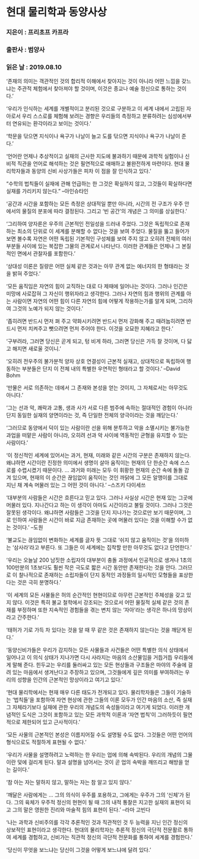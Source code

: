 # 현대 물리학과 동양사상
### 지은이 : 프리초프 카프라
### 출판사 : 범양사
### 읽은 날 : 2019.08.10

‘존재의 의미는 객관적인 것의 합리적 이해에서 찾아지는 것이 아니라 어떤 느낌을 갖느냐는 주관적 체험에서 찾아져야 할 것이며, 이것은 종교나 예술 정신으로 통하는 것이다.’

‘우리가 인식하는 세계를 개별적이고 분리된 것으로 구분하고 이 세계 내에서 고립된 자아로서 우리 스스로를 체험해 보려는 경향은 우리들의 측정하고 분류하려는 심성에서부터 연유되는 환각이라고 보이는 것이다.’

‘학문을 닦으면 지식이나 욕구가 나날이 늘고
도를 닦으면 지식이나 욕구가 나날이 준다.’

‘언어란 언제나 추상적이고 실재의 근사한 지도에 불과하기 때문에 과학적 실험이나 신비적 직관을 언어로 해석하는 것은 필연적으로 애매하고 불완전하게 마련이다. 현대 물리학자들과 동양의 신비 사상가들은 피차 이 점을 잘 인식하고 있다.’

“수학의 법칙들이 실재에 관해 언급하는 한 그것은 확실하지 않고, 그것들이 확실하다면 실재를 가리키지 않는다.” –아인슈타인

‘공간과 시간을 포함하는 모든 측정은 상대적일 뿐만 아니라, 시간의 전 구조가 우주 안에서의 물질의 분포에 따라 결정된다. 그리고 ‘빈 공간’의 개념은 그 의미를 상실한다.’

‘그리하여 양자론은 우주의 근본적인 전일성을 드러내 주었다. 그것은 독립적으로 존재하는 최소의 단위로 이 세계를 분해할 수 없다는 것을 보여 주었다. 물질을 뚫고 들어가 보면 볼수록 자연은 어떤 독립된 기본적인 구성체를 보여 주지 않고 오히려 전체의 여러 부분들 사이에 있는 복잡한 그물의 관계로서 나타난다. 이러한 관계들은 언제나 그 본질적인 면에서 관찰자를 포함한다.’

‘상대성 이론은 질량은 어떤 실체 같은 것과는 아무 관계 없는 에너지의 한 형태라는 것을 밝혀 주었다.’

‘모든 움직임은 자연의 힘이 교직하는 대로 다 제때에 일어나는 것이다. 그러나 인간은 미망에 사로잡혀 그 자신이 행위자라고 생각한다. 그러나 자연의 힘과 행위의 관계를 아는 사람이면 자연의 어떤 힘이 다른 자연의 힘에 어떻게 작용하는가를 알게 되며, 그리하여 그것의 노예가 되지 않는 것이다.’

‘좁히려면 반드시 먼저 펴 주고
약화시키려면 반드시 먼저 강화해 주고
때려눕히려면 반드시 먼저 치켜주고
뺏으려면 먼저 주어야 한다. 이것을 오묘한 지혜라고 한다.’

‘구부려라, 그러면 당신은 곧게 되고,
텅 비게 하라, 그러면 당신은 가득 찰 것이며,
다 닳고 해지면 새로울 것이니.’

‘오히려 전우주의 불가분적 양자 상호 연결성이 근본적 실재고, 상대적으로 독립하여 행동하는 부분들은 단지 이 전체 내의 특별한 우연적인 형태라고 할 것이다.’ –David Bohm

‘만물은 서로 의존하는 데에서 그 존재와 본성을 얻는 것이지, 그 자체로서는 아무것도 아니다.’

‘그는 선과 악, 쾌락과 고통, 생과 사가 서로 다른 범주에 속하는 절대적인 경험이 아니라 단지 동일한 실재의 양면이라는 것, 즉 단일한 전체의 양극이라는 것을 깨닫는다.’

‘그러므로 동양에서 덕이 있는 사람이란 선을 위해 분투하고 악을 소멸시키는 불가능한 과업을 떠맡은 사람이 아니라, 오히려 선과 악 사이에 역동적인 균형을 유지할 수 있는 사람이다.’

‘이 정신적인 세계에 있어서는 과거, 현재, 미래와 같은 시간의 구분은 존재하지 않는다. 왜냐하면 시간이란 진정한 의미에서 생명이 살아 움직이는 현재의 단 한순간 속에 스스로를 수렵시켰기 때문이다. … 과거와 미래는 모두 이 휘황한 현재의 순간 속에 돌돌 감겨 있으며, 현재의 이 순간은 끊임없이 움직이는 것인 까닭에 그 모든 알맹이를 그대로 지닌 채 계속 머물러 있는 그 어떤 것이 아니다.’ –스즈키 다이세쓰

‘대부분의 사람들은 시간은 흐른다고 믿고 있다. 그러나 사실상 시간은 현재 있는 그곳에 머물러 있다. 지나간다고 하는 이 생각이 아마도 시간이라고 불릴 것이다. 그러나 그것은 잘못된 생각이다. 왜냐하면 사람들은 그것을 단지 지나가는 것으로만 보기 때문이며, 그로 인하여 사람들은 시간이 바로 지금 존재하는 곳에 머물러 있다는 것을 이해할 수가 없는 것이다.’ –도원

‘불교도는 끊임없이 변화하는 세계를 글자 뜻 그대로 ‘쉬지 않고 움직이는 것’을 의미하는 ‘삼사라’라고 부른다. 또 그들은 이 세계에는 집착할 만한 아무것도 없다고 단언한다.’

‘우리는 오늘날 200 남짓한 소립자의 대부분이 충돌 과정에서 인공적으로 생겨나 1초의 100만분의 1초보다도 훨씬 작은 극도로 짧은 시간 동안만 존재한다는 것을 안다. 그러므로 이 찰나적으로 존재하는 소립자들이 단지 동적인 과정들의 일시적인 모형들을 표상한다는 것은 극히 분명하다.’

‘이 세계의 모든 사물들은 허의 순간적인 현현이므로 아무런 근본적인 주체성을 갖고 있지 않다. 이것은 특히 불교 철학에서 강조되는 것으로서 어떤 물질적 실체 같은 것의 존재를 부정하며 또한 지속적인 경험들을 겪는 변치 않는 ‘자아’라는 생각은 하나의 망상이라고 간주한다.’

‘태허가 기로 가득 차 있다는 것을 알 때 무 같은 것은 존재하지 않는다는 것을 깨닫게 된다.’

‘동양신비가들은 우리가 감지하는 모든 사물들과 사건들은 어떤 특별한 의식 상태에서 일어나고 이 의식 상태가 지나가면 다시 사라지는 마음의 소산물임을 거듭거듭 우리들에게 말해 준다. 힌두교는 우리를 둘러싸고 있는 모든 현상들과 구조들은 마야의 주술에 걸려 있는 마음에서 생겨난다고 주장하고 있으며, 그것들에게 깊은 의미를 부여하려는 우리의 성향을 인간의 근본적인 망상이라고 여기고 있다.’

‘현대 물리학에서는 현재 매우 다른 태도가 전개되고 있다. 물리학자들은 그들이 기술하는 ‘법칙들’을 포함하여 자연 현상에 관한 그들의 이론 모두가 인간 마음의 소산, 즉 실재 그 자체라기보다 실재에 관한 우리의 개념도의 속성들이라고 여기게 되었다. 이러한 개념적인 도식은 그것이 포함하고 있는 모든 과학적 이론과 ‘자연 법칙’이 그러하듯이 필연적으로 제한되어 있고 근사적이다.’

‘모든 사물의 근본적인 본성은 이름지어질 수도 설명될 수도 없다. 그것들은 어떤 언어의 형식으로도 적절하게 표현될 수 없다.’

‘우리가 사물을 설명하려고 노력하는 한 우리는 업에 의해 속박된다. 우리의 개념의 그물이란 덫에 걸리게 된다. 말과 설명을 넘어서는 것이 곧 업의 속박을 깨뜨리고 해방을 얻는 길이다.’

‘참 아는 자는 말하지 않고,
말하는 자는 참 알고 있지 않다.’

‘깨달은 사람에게는 … 그의 의식이 우주를 포용하고, 그에게는 우주가 그의 ‘신체’가 된다. 그의 육체가 우주적 정신의 현현이 될 때 그의 내적 통찰은 지고한 실재의 표현이 되고 그의 말은 영원한 진리와 마술적 힘의 표현이 된다.’ –라마 고빈다

‘나는 과학과 신비주의를 각각 추론적인 것과 직관적인 것 두 능력을 지닌 인간 정신의 상보적인 표현이라고 생각한다. 현대의 물리학자는 추론적 정신의 극단적 전문활르 통하여 세계를 경험하고, 신비가는 직관적 정신의 극단적 전문화를 통하여 세계를 경험한다.’

‘당신이 무엇을 보느냐는 당신이 그것을 어떻게 보느냐에 달려 있다.’